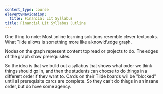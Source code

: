 ```yaml
---
content_type: course
eleventyNavigation:
  title: Financial Lit Syllabus
title: Financial Lit Syllabus Outline
---
```


One thing to note: Most online learning solutions resemble clever textbooks. What Tilde allows is something more like a knowld\edge graph.

Nodes on the graph represent content top read or projects to do. The edges of the graph show prerequisites.

So the idea is that we build out a syllabus that shows what order we think things should go in, and then the students can choose to do things in a different order if they want to. Cards on their Tilde boards will be "blocked" until all prerequisite cards are complete. So they can't do things in an insane order, but do have some agency.

